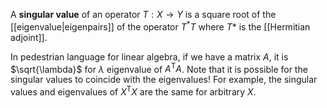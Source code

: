 A **singular value** of an operator $T: X \to Y$ is a square root of the [[eigenvalue|eigenpairs]] of the operator $T^* T$ where $T*$ is the [[Hermitian adjoint]].

In pedestrian language for linear algebra, if we have a matrix $A$, it is $\sqrt{\lambda}$ for $\lambda$ eigenvalue of $A^\mathsf{T}A$. Note that it is possible for the singular values to coincide with the eigenvalues! For example, the singular values and eigenvalues of $X^\mathsf{T}X$ are the same for arbitrary $X$.